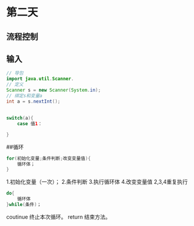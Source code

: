 # 第二天

## 流程控制

## 输入
```java
// 导包
import java.util.Scanner. 
// 定义
Scanner s = new Scanner(System.in);
// 绑定s和变量a
int a = s.nextInt();
```

## 
```java
switch(a){
    case 值1：

}
```

##循环
```java
for(初始化变量;条件判断;改变变量值){
    循环体；
}
```
1.初始化变量（一次）；
2.条件判断
3.执行循环体
4.改变变量值
2,3,4重复执行

```java
do{
    循环体
}while(条件)；
```
coutinue 终止本次循环。
return 结束方法。